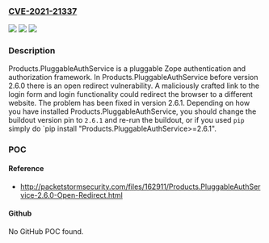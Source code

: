 ### [CVE-2021-21337](https://cve.mitre.org/cgi-bin/cvename.cgi?name=CVE-2021-21337)
![](https://img.shields.io/static/v1?label=Product&message=Products.PluggableAuthService&color=blue)
![](https://img.shields.io/static/v1?label=Version&message=n%2Fa&color=blue)
![](https://img.shields.io/static/v1?label=Vulnerability&message=CWE-601%20URL%20Redirection%20to%20Untrusted%20Site%20('Open%20Redirect')&color=brighgreen)

### Description

Products.PluggableAuthService is a pluggable Zope authentication and authorization framework. In Products.PluggableAuthService before version 2.6.0 there is an open redirect vulnerability. A maliciously crafted link to the login form and login functionality could redirect the browser to a different website. The problem has been fixed in version 2.6.1. Depending on how you have installed Products.PluggableAuthService, you should change the buildout version pin to `2.6.1` and re-run the buildout, or if you used `pip` simply do `pip install "Products.PluggableAuthService>=2.6.1".

### POC

#### Reference
- http://packetstormsecurity.com/files/162911/Products.PluggableAuthService-2.6.0-Open-Redirect.html

#### Github
No GitHub POC found.

